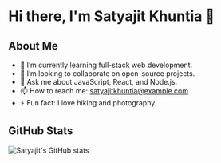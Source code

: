 # Hi there, I'm Satyajit Khuntia 👋

## About Me

- 🌱 I’m currently learning full-stack web development.
- 👯 I’m looking to collaborate on open-source projects.
- 💬 Ask me about JavaScript, React, and Node.js.
- 📫 How to reach me: [satyajitkhuntia@example.com](mailto:satyajitkhuntia@example.com)
- ⚡ Fun fact: I love hiking and photography.

## GitHub Stats

![Satyajit's GitHub stats](https://github-readme-stats.vercel.app/api?username=satyajitkhuntia&show_icons=true&theme=radical)
